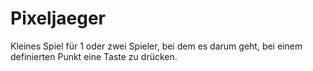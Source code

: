 # Pixeljaeger

Kleines Spiel für 1 oder zwei Spieler, bei dem es darum geht, bei einem definierten Punkt eine Taste zu drücken.